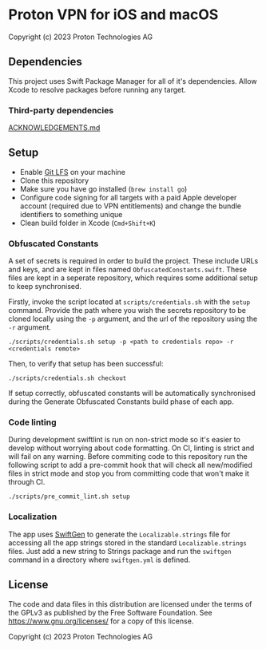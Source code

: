 # Proton VPN for iOS and macOS

Copyright (c) 2023 Proton Technologies AG

## Dependencies

This project uses Swift Package Manager for all of it's dependencies. Allow Xcode to resolve packages before running any target.

### Third-party dependencies

[ACKNOWLEDGEMENTS.md](ACKNOWLEDGEMENTS.md)

## Setup

- Enable [Git LFS](https://git-lfs.github.com) on your machine 
- Clone this repository
- Make sure you have go installed (`brew install go`)
- Configure code signing for all targets with a paid Apple developer account (required due to VPN entitlements) and change the bundle identifiers to something unique
- Clean build folder in Xcode (`Cmd+Shift+K`)

### Obfuscated Constants

A set of secrets is required in order to build the project.
These include URLs and keys, and are kept in files named `ObfuscatedConstants.swift`.
These files are kept in a seperate repository, which requires some additional setup to keep synchronised.

Firstly, invoke the script located at `scripts/credentials.sh` with the `setup` command.
Provide the path where you wish the secrets repository to be cloned locally using the `-p` argument, and the url of the repository using the `-r` argument.
```
./scripts/credentials.sh setup -p <path to credentials repo> -r <credentials remote>
```

Then, to verify that setup has been successful:
```
./scripts/credentials.sh checkout
```

If setup correctly, obfuscated constants will be automatically synchronised during the Generate Obfuscated Constants build phase of each app.

### Code linting

During development swiftlint is run on non-strict mode so it's easier to develop without worrying about code formatting. On CI, linting is strict and will fail on any warning. Before commiting code to this repository run the following script to add a pre-commit hook that will check all new/modified files in strict mode and stop you from committing code that won't make it through CI.

`./scripts/pre_commit_lint.sh setup`

### Localization

The app uses [SwiftGen](https://github.com/SwiftGen/SwiftGen) to generate the `Localizable.strings` file for accessing all the app strings stored in the standard `Localizable.strings` files. Just add a new string to Strings package and run the `swiftgen` command in a directory where `swiftgen.yml` is defined.

## License

The code and data files in this distribution are licensed under the terms of the GPLv3 as published by the Free Software Foundation. See <https://www.gnu.org/licenses/> for a copy of this license.

Copyright (c) 2023 Proton Technologies AG
